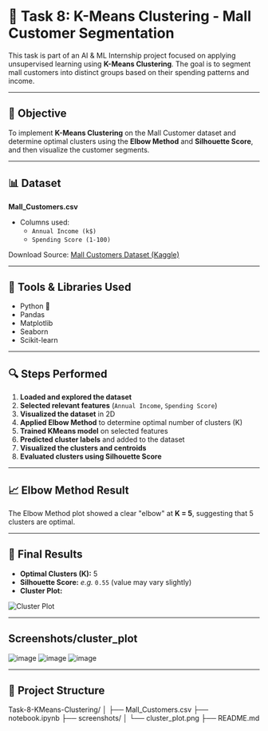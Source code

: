 # 🧠 Task 8: K-Means Clustering - Mall Customer Segmentation

This task is part of an AI & ML Internship project focused on applying unsupervised learning using **K-Means Clustering**. The goal is to segment mall customers into distinct groups based on their spending patterns and income.

---

## 📌 Objective

To implement **K-Means Clustering** on the Mall Customer dataset and determine optimal clusters using the **Elbow Method** and **Silhouette Score**, and then visualize the customer segments.

---

## 📊 Dataset

**Mall_Customers.csv**  
- Columns used:  
  - `Annual Income (k$)`  
  - `Spending Score (1-100)`

Download Source: [Mall Customers Dataset (Kaggle)](https://www.kaggle.com/datasets/vjchoudhary7/customer-segmentation-tutorial)

---

## 🧪 Tools & Libraries Used

- Python 🐍
- Pandas
- Matplotlib
- Seaborn
- Scikit-learn

---

## 🔍 Steps Performed

1. **Loaded and explored the dataset**  
2. **Selected relevant features** (`Annual Income`, `Spending Score`)  
3. **Visualized the dataset** in 2D
4. **Applied Elbow Method** to determine optimal number of clusters (K)
5. **Trained KMeans model** on selected features  
6. **Predicted cluster labels** and added to the dataset  
7. **Visualized the clusters and centroids**
8. **Evaluated clusters using Silhouette Score**

---

## 📈 Elbow Method Result

The Elbow Method plot showed a clear "elbow" at **K = 5**, suggesting that 5 clusters are optimal.

---

## 📌 Final Results

- **Optimal Clusters (K):** 5
- **Silhouette Score:** _e.g._ `0.55` (value may vary slightly)
- **Cluster Plot:**

![Cluster Plot](screenshots/cluster_plot.png)

---

## Screenshots/cluster_plot

![image](https://github.com/user-attachments/assets/c5281684-e621-4814-a185-8f1ba5a639e3)
![image](https://github.com/user-attachments/assets/25dee35c-bb0e-4a3c-98f1-8f90c361a0a4)
![image](https://github.com/user-attachments/assets/e8860eb1-6e10-40b6-af27-ea479c1089dd)

---

## 📂 Project Structure

Task-8-KMeans-Clustering/
│
├── Mall_Customers.csv
├── notebook.ipynb
├── screenshots/
│ └── cluster_plot.png
├── README.md

